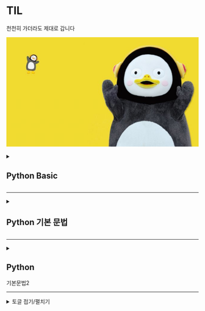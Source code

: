 # TIL
천천히 가더라도 제대로 갑니다

![펭하](/Git%20basic/img/ps.jpg)

<details>
  <summary> <h2>Python Basic</h2>  </summary>
<div markdown="1">
  
1) Python 특징
  
    * 인터프리터 언어 -> 컴파일러 언어에 비해 상대적으로 속도는 느리지만 프로그래밍이 용이함
    * 타 언어에 비해 문법이 간결하고 유연
  
2) 객체 지향 프로그래밍
  
  -> 프로그래밍에는 객체지향과 절차 지향 프로그래밍이 존재함.
  
     일반적으로 실생활에 쓰는 모든 것을 객체라고 하며, 객체지향 프로그래밍이란
     프로그램에 필요한 객체를 파악하고, 각각의 객체들의 역할이 무엇인지 정의하여 객체들 간의 
     상호작용을 통해 프로그램을 만드는 것.
  
     객체(Object)는 클래스라는 틀에서 생겨난 실체(Instance)임
  
     객체지향 프로그램은 객체와 객체간의 연결로 이루어져있으며, 객체 안에 자료구조와 알고리즘 있음.

   * 객체 지향 vs 절차 지향 프로그래밍
  
    -> 객체 지향 : 누가 어떤 일을 할 것 인가?
         * 대형 프로그래밍은 많은 기능을 수반하므로 객체 지향에 적합

       절차 지향 : 어떤 절차를 통해 일을 할 것 인가?
         * 소형 프로그래밍의 경우 적은 기능을 수반하므로 프로그래밍이 용이한 절차 지향이 적합

   * 객체지향 프로그래밍 특징
  
    1. 추상화
      * 객체들의 공통적 특징을 도출하는 것
      * 객체 지향적 관점에서는 클래스를 정의하는 것 : 추상화
  
    2. 캡슐화 
      * 구현되는 부분을 외부에 드러내지 않도록 정보를 은닉
      * 객체가 독립적 역할을 할 수 있도록 데이터와 기능을 하나로 묶어 관리
      * 외부와 상호작용할 때 메소드를 활용
  
    3. 상속성
      * 하나의 클래스가 가진 특성을 다른 클래스가 그대로 물려받을 수 있음
      * 이미 작성된 클래스를 받아 새로운 클래스를 생성
      * 기존 코드를 재활용하여 생산력 향상
  
    4. 다형성
      * 약간 다른 방법으로 동작하는 함수를 동일한 이름으로 호출
      * 동일한 명령의 해석을 연결된 객체에 의존
      * 오버라이딩(Overriding) : 부모클래스의 메소드와 같은 이름을 사용하며 매개변수도 같되 내부 소스를 재정의하는 것
      * 오버로딩(Overloading) : 같은 이름의 함수를 여러 개 정의한 후 매개변수를 다르게 하여 같은 이름을 경우에 따라 호출하여 사용하는 것
  
    5. 동적바인딩
      * 함수를 호출하면 동적 바인딩을 통해 파생 클래스에 오버라이딩된 함수가 실행
      * 프로그래밍의 유연성을 높여주며 파생 클래스에서 재정의한 함수의 호출을 보장

  -> 객체 지향 프로그래밍의 장점
  
    1. 소프트웨어 생산성 향상
    2. 현실 세계에 대한 모델링 용이
    3. 보안성 향상

  -> 객체 지향 프로그래밍의 단점
  
    1. 느린 실행 속도 (캡슐화와 격리구조 때문에 절차지향에 비해 느림)
    2. 객체지향에서는 모든 것을 객체로 생각하므로 메모리와 연산에 비용 소모
    3. 설계 시 작은 규모의 프로젝트의 경우 절차지향에 비해 복잡

</div>
</details>
<hr>
<details>
<summary><h2> Python 기본 문법 </h2></summary>
<div markdown="1">
1. 들여쓰기(Space Sensitive)
  
      -  문장을 구분할 때, 중괄호대신 들여쓰기 사용
         들여쓰기는 4칸 띄우기 혹은 Tap
         Tap과 4칸 띄워쓰기 혼용금지, 한가지 종류로만 사용
         원칙적으로는 공백(빈칸)을 권장
    
2. 주석 (Comment)
  
  -  코드를 보다 이해하기 쉽게하여 분석 및 수정이 용이
     주석은 코드에 영향을 줒 않으며, 개발 간 편의를 위해 사용
  
    한줄 주석 : #
    여러줄 주석 : ''' ~~ '''
    주석 단축키 : 컨트롤 + /

  
3. 변수(Variable)
  
  -> 데이터를 저장하기 위해 사용
     변수를 사용하면 복잡한 값을 쉽게 사용할 수 있음
     동일 변수에 다른 데이터를 언제든 할당(저장) 가능

    변수의 할당 => 변수(Variable) = 값 (Value)

    각 변수의 값을 바꿔서 저장 -> pythonic한 방법 => x, y = y, x

    식별자
  
      변수 이름 규칙
       1. 식별자의 이름은 영문 알파벳 , 언더스코어(_) , 숫자로 구성
       2. 첫 글자에 숫자가 올 수 없음
       3. 길이 제한이 없고 대소문자를 구분
       4. 파이썬에 미리 예약된 예약어는 사용 불가
       5. 내장 함수나 모듈 등의 이름도 사용하지 않아야 함

4. 연산자
  
  기본적인 사칙연산에 사용
  
      + : 덧셈
      - : 뺄셈
      * : 곱셈
      / : 나눗셈
      // : 몫
      ** : 제곱
      % : 나머지

5. 자료형 
  
  -- Python에서 사용할 수 있는 데이터의 Type

     (Data Type)  _ Boolean Type    _ Int
                 |                 |
                 |_ Numeric Type __|_ Float
                 |                 |
                 |_ String Type    |_ Complex

  1) Numeric Type (수치형 자료형)
  
    ㄱ) Int (정수)
        -> 진수표현 가능 (2진수 : 0b, 8진수 : 0o , 16진수 : 0x )
  
    ㄴ) Float (실수 자료형)
  
        -> 실수의 값을 처리할 때 의도하지 않은 값이 나올 수 있음
        (3.2 - 3.1 = 0.100000000000009)

        -> 부동소수점 때문 (Floating point rounding error)
  
         * 컴퓨터는 2진수를 사용하여 10진수 0.1은 2진수로 표현하면 01.00011001100110.... 으로
         * 무한대로 반복, 무한대 숫자를 그대로 저장할 수 없어 근사값만 표시
         * 매우 작은 수를 이용하여 비교하거나 math 모듈을 이용하여 해결 가능

  2) String Type (문자열 자료형)
    -- 모든 문자는 Str tpye
       작은 따옴표 ' 또는 큰 따옴표 " 를 이용하여 표기
       '우리는 "하나"' 또는 "우리는 '하나'" 와 같이 중첩하여 사용 가능

    * Escape sequence
      역슬래시 \ 뒤에 특정 문자가 와서 기능을 하는 문자
        \n : 줄바꿈
        \t : 탭
        \r : 캐리지 리턴
        \0 : null
        \\ : \
        \' : '
        \" : "

    * 문자열 연산
      "A" + "B" = "AB"
      "A" * 3 = "AAA"

    * f-string : print(f'Hello, {name}! 성적은 {score}')
        -> name = A , score = 80 일 때, 츨력값은 Hello, A! 성적은 80

  3) None
    -- 값이 없음을 표현하기 위해 None 타입 존재
       일반적으로 반환 값이 없는 함수에서 사용하기도 함

  4) Boolean 
    -- True 와 False를 값으로 가지며 참과 거짓을 표현

    * 비교 연산자
      < , > : 초과, 미만
      <=, >= : 이상, 이하
      == : 동일
      != : 같지 않음
      is : 객체 아이덴티티 (OPP)
      is not : 객체 아이덴티티가 아닌 경우 

    * 논리 연산자
      and = 둘 모두 True일 때, True
      or = 둘 중 하나만 True 면 True
      Not = True -> False , False -> True
      -> not, and, or 순으로 우선순위가 높음

    * Falsy : False는 아니지만 False로 취급되는 값
      -> 0, 0.0 , () , [], {}, None, ""

6. 컨테이너
        
  -- 여러 개의 값을 담을 수 있는 객체, 서로 다른 자료형을 저장할 수 있음
     컨테이너는 순서가 있는 Ordered Data 와 순서가 없는 Unordered Data로 구분
     (순서가 있다 = 정렬되어 있다는 의미는 아님)

    컨테이너 분류                        __ 리스트
                                       |
                 __ 시퀀스형 (순서 o) __|__ 튜플
                |                      |
    Container   |                      |__ 레인지
                |
                |__ 비시퀀스형 (순서 x) ____ 세트
                                        |
                                        |__ 딕셔너리

  1) 시퀀스형
        
    ㄱ) 리스트 : 여러 개의 값을 순서가 있는 구조로 저장하고싶을 때 사용
        -> 어떤 자료형도 저장 가능, 생성된 후 내용 변경 가능
           인덱스를 이용해 데이터에 접근 가능
    ㄴ) 튜플 : 여러 개의 값을 순서가 있는 구조로 저장하고 싶을 때 사용
        -> 리스트와 달리 담고 있는 값은 변경 불가능, 인덱스로 접근은 가능
           단일 항목의 경우 : 하나의 항목으로 구성된 튜플은 생성 시 값 뒤에 쉼표를 붙임
           복수 항목의 경우 : 마지막에 쉼표는 없어도 되지만, 넣는 것을 권장
           튜플 대입 -> x,y = 1, 2 라는 변수 선언은 실제로는 튜플로 처리
                       x,y = (1, 2)
    ㄷ) 레인지 : 숫자의 시퀀스를 나타내기 위해 사용, 주로 반복문과 함께 사용
        -> range(n) : 0~ n-1 까지의 숫자
           range(n,m) : n ~ m-1 까지의 숫자
           range(n, m, s) : n ~ m-1 까지 s씩 증가

    * 슬라이싱 연산자 : 시퀀스를 특정 단위로 슬라이싱 가능
        
      * 인덱스와 콜론을 사용하여 문자열의 특정 부분만 잘라낼 수 있음
      * 리스트, 튜플, range, 문자열에 사용가능
      * [n : m] -> n번쨰 ~ m-1 번째
      * [n : m : k] -> n ~ m-1 까지 k간격으로 슬라이싱

  2) 비시퀀스형
        
    ㄱ) 셋 : 중복되는 요소 없이, 순서에 상관없는 데이터의 묶음
             순서가 없으므로 인덱스를 통한 접근 불가능
             수학에서 집합을 표현한 컨데이너
             담고있는 요소를 삽입, 변경, 삭제 가능 (mutable 자료형)
        * 셋 연산자 
          * | : 합집합
          * & : 교집협
          * - : 차집합
          * ^ : 대칭차집합 
    ㄴ) 딕셔너리 : 키 - 값 (key - value) 쌍으로 이루어진 자료형
        key 는 변경 불가능한 (immutable) 자료형만 활용 가능
        * string, integer, float, boolean, tuple, range
        value 는 모든 데이터 사용 가능

7. 형변환
        
  -> 파이썬에서 데이터 형태는 서로 변환할 수 있음
        
    1) 암시적 형변환 : 사용자가 의도하지 않고 파이썬 내부적으로 자료형을 변환 (bool, int, float)
    2) 명시적 형변환 : 사용자가 특정 함수를 활용하여 의도적으로 자료형을 변환 (int, float, str )

</div>
</details>

<hr>

<details>
<summary> <h2>Python</h2> 기본문법2 </summary>
<div markdown="1">
1. 제어문
 -> 특정 상황에 따라 코드를 선택적으로 실행하거나 반복 실행하기 위해 사용
  제어문은 순서도(Flowchart)로 표현 가능

 1) 조건문
  
    참/ 거짓에 따라 분기가 나뉨
    
      if 조건 == True:
        분기 1
      else:
        분기 2

    ㄱ) 복수 조건문
      복수의 조건문은 elif를 이용해서 표현
      
        if 조건:
            분기 1
        elif 조건:
            분기 2
        elif 조건:
            분기 3
        else:
            분기 4

    ㄴ) 중첩 조건문
      조건문 안데 다른 조건문을 중첩해서 사용할 수 있음
      
        if 조건:
            if 조건:
                분기 1-1
            else:
                분기 1-2
        eles:
            분기 2

    ㄷ) 조건 표현식
  
      조건에 따라 값을 정할 때 활용
      삼항 연산자로도 불림
  
      'true인 경우 값 if 조건 else false인 경우 값'
  
        ex) X= A
        Y = A if type(X)==int else Y = B
        => Y = B

 2) 반복문
  
    특정 조건을 만족할 때까지 반복
  
    ㄱ) while문 : 종료 조건에 해당하는 코드를 통해 종료
  
    ㄴ) for문 : 반복 가능한 객체롤 모두 순회하면 자동 종료
  
      -> break, continue, for-else 등을 통해 제어 가능
  
      *List Comprehension : 표현식과 제어문을 통해 리스트를 간결하게 생성
          ex) [code for 변수 in iterable if 조건식]
    
    ㄷ) 반복문 제어

      * break : 반복문을 종료
      * continue : 이후 코드 블록은 수행하지 않고 다음 반복을 수행
      * for-else : 끝까지 반복문을 실행한 후 else문 실행
        (break를 통해 중간에 종료되면 else문은 실행되지 않음)
      * pass : 아무것도 하지 않음

2. 함수
   
   -> 함수는 Decomposition(분해), Abstracion(추상화)가 가장 큰 키워드
     Decomposition : 기능을 분해하고 재사용 가능하게 하기
     Abstraction : 복잡한 내부 정보를 모르더라도 사용 가능하게 하기
  
1) 함수의 종류
   
   * 내장함수 : 파이썬에 기본 내장된 함수
   * 외장함수 : import문을 통해 외부 라이브러리에서 불러온 함수
   * 사용자 정의 함수 : 사용자가 직접 만든 함수               

2) 함수의 정의
   
   * 함수(Function)
   - 특정한 기능을 하는 코드의 조각
   
   - 특정 코드를 매번 다시 작성하지 않고 필요시에만 호출하여 간편하게 사용
   * 기본 구조
  
       def name(data, parameters):
       ```
       ```
       return answer
   
   * 선언과 호출 (define & call)
  
   - 함수의 선언은 def 키워드를 활용함
   - 들여쓰기를 통해 Function body를 작성
   - 함수는 parameter를 넘겨줄 수 있음
   - 함수는 동작후에 return을 통해 결괏값을 전달함

3) 함수의 결과값(Outout)
   
   *Void function
    명시적인 return 값이 없는 경우, None을 반환하고 종료
   
   *Value returning function
    함수 실행 후, return문을 통해 값 반환
    return을 하게 되면, 값 반환 후 함수가 바로 종료
   
   *print vs return
    print함수와 return의 차이점
    -> print를 사용하면 호출될 때마다 값이 출력됨(주로 테스트를 위해 사용)
    -> 데이터 처리를 위해서는 return 사용

4) 함수의 입력(Input)
   
   *Parameter 와 Argument
   
   - Parameter : 함수를 정의할 때, 함수 내부에서 사용되는 변수
   - Argument : 함수를 호출할 때, 넣어주는 값
     ->함수 호출 시 함수의 parameter를 통해 전달되는 값
       Argument는 소괄호 안에 할당 func_name(argument)
     * 필수 Argument : 반드시 전달되어야 하는 argument
     * 선택 Argument : 값을 전달하지 않아도 되는 경우는 기본값이 전달
       Argument는 위치에 따라, 직접 값을 지정하여, default 값을 미리 지정해서 사용

5) 가변인자 (*args)
   
   *가변인자 : 여러 개의 Positional Argument를 하나의 필수 parameter로 받아서 사용
    -> 몇 개의 Positional Argument를 받을지 모르는 함수를 정의할 때 유용
   
   패킹, 언패킹

     -> 패킹 : 여러 개의 데이터를 묶어서 변수에 할당하는 것
  
     -> 언패킹 : 시퀀스 속의 요소들을 여러 개의 변수에 나누어 할당하는 것
  
     -> 언패킹시 변수의 개수와 할당하고자 하는 요소의 갯수가 동일해야함
  
     -> 언패킹시 왼쪽의 변수에 * 를 붙이면 할당하고 남은 요소를 리스트에 담을 수 있음
  
     *는 스퀀스 언패킹 연산자라고도 불리며, 말 그대로 시퀀스를 풀어 헤치는 연산자

6) 가변 키워드 인자 (**kwargs)
   
   * 몇 개의 키워드 인자를 받을지 모르는 함수를 정의할 때 유용
   * **kwargs는 딕셔너리로 묶여 처리되며, parameter에 **를 붙여 표현
</div>
</details>
<hr>
<details>
<summary>토글 접기/펼치기</summary>
<div markdown="1">

안녕

</div>
</details>

